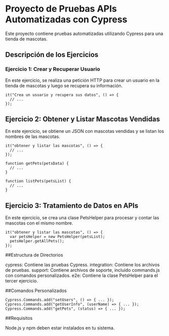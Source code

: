 # Proyecto de Pruebas APIs Automatizadas con Cypress

Este proyecto contiene pruebas automatizadas utilizando Cypress para una tienda de mascotas.

## Descripción de los Ejercicios

### Ejercicio 1: Crear y Recuperar Usuario

En este ejercicio, se realiza una petición HTTP para crear un usuario en la tienda de mascotas y luego se recupera su información.


```
it("Crea un usuario y recupera sus datos", () => {
  // ...
});
```

## Ejercicio 2: Obtener y Listar Mascotas Vendidas
En este ejercicio, se obtiene un JSON con mascotas vendidas y se listan los nombres de las mascotas.

```
it("obtener y listar las mascotas", () => {
  // ...
});

function getPets(petsData) {
  // ...
}

function listPets(petsList) {
  // ...
}
```

## Ejercicio 3: Tratamiento de Datos en APIs
En este ejercicio, se crea una clase PetsHelper para procesar y contar las mascotas con el mismo nombre.


```
it("obtener y listar las mascotas", () => {
  var petsHelper = new PetsHelper(petsList);
  petsHelper.getAllPets();
});
```

##Estructura de Directorios

cypress: Contiene las pruebas Cypress.
integration: Contiene los archivos de pruebas.
support: Contiene archivos de soporte, incluido commands.js con comandos personalizados.
e2e: Contiene la clase PetsHelper para el tercer ejercicio.

##Comandos Personalizados

```
Cypress.Commands.add("setUsers", () => { ... });
Cypress.Commands.add("getUserInfo", (userName) => { ... });
Cypress.Commands.add("getPets", (status) => { ... });
```

##Requisitos

Node.js y npm deben estar instalados en tu sistema.
